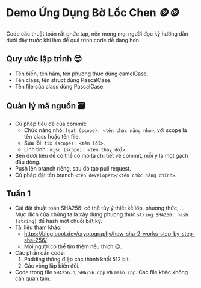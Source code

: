 ﻿# Demo Ứng Dụng Bờ Lốc Chen 🪙🪙

Code các thuật toán rất phức tạp, nên mong mọi người đọc kỹ hướng dẫn dưới đây trước khi làm để quá trình code dễ dàng hơn.
## Quy ước lập trình 😎
- Tên biến, tên hàm, tên phương thức dùng camelCase.
- Tên class, tên struct dùng PascalCase.
- Tên file của class dùng PascalCase.

## Quản lý mã nguồn 🗃️
- Cú pháp tiêu đề của commit:
	- Chức năng nhỏ: `feat (scope): <tên chức năng nhỏ>`, với scope là tên class hoặc tên file.
	- Sửa lỗi: `fix (scope): <tên lỗi>`.
	- Linh tinh : `misc (scope): <tên thay đổi>`.
- Bên dưới tiêu đề có thể có mô tả chi tiết về commit, mỗi ý là một gạch đầu dòng.
- Push lên branch riêng, sau đó tạo pull request.
- Cú pháp đặt tên branch `<tên developer>/<tên chức năng chính>`.

## Tuần 1
- Cài đặt thuật toán SHA256: có thể tùy ý thiết kế lớp, phương thức, ... Mục đích của chúng ta là xây dựng phương thức `string SHA256::hash (string)` để hash một chuỗi bất kỳ.
- Tài liệu tham khảo:
	- https://blog.boot.dev/cryptography/how-sha-2-works-step-by-step-sha-256/
	- Mọi người có thể tìm thêm nếu thích 😉.
- Các phần cần code:
	1. Padding thông điệp các thành khối 512 bit.
	2. Các vòng lặp biến đổi.
- Code trong file `SHA256.h`, `SHA256.cpp` và `main.cpp`. Các file khác không cần quan tâm.
